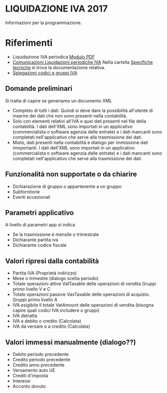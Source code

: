 # LIQUIDAZIONE IVA 2017 

Informazioni per la programmazione.

# Riferimenti
* Liquidazione IVA periodica [Modulo PDF](http://www.agenziaentrate.gov.it/wps/wcm/connect/f8544907-3410-4ad0-a6c8-84a03f91868b/IVA+period_2017_mod_istr.pdf?MOD=AJPERES&CACHEID=f8544907-3410-4ad0-a6c8-84a03f91868b)
* [Comunicazioni Liquidazioni periodiche IVA](http://www.informazionefiscale.it/IMG/pdf/comunicazione_liquidazioni_iva_trimestrali_modello.pdf) 
Nella cartella [Specifiche tecniche](https://github.com/BananaAccounting/Italia/tree/master/Iva/2017/Specifiche) si trova la documentazione relativa.
* [Spiegazioni codici e gruppi IVA](https://github.com/BananaAccounting/Italia/blob/master/Iva/2017/codiciIVA.md)

## Domande preliminari
Si tratta di capire se generiamo un documento XML 
* Completo di tutti i dati. 
  Quindi si deve dare la possibilità all'utente di inserire dei dati che non sono presenti nella contabilità.
* Solo con elementi relativi all'IVA e quei dati presenti nel file della contabilità.
  I dati dell'XML sono importati in un applicativo  (commercialista o software agenzia delle entrate) e i dati mancanti sono completati nell'applicativo che serve alla trasmissione dei dati.
* Misto, dati presenti nella contabilità e dialogo per immissione dati imnportanti. 
  I dati dell'XML sono importati in un applicativo  (commercialista o software agenzia delle entrate) e i dati mancanti sono completati nell'applicativo che serve alla trasmissione dei dati.

## Funzionalità non supportate o da chiarire
* Dichiarazione di gruppo o appartenente a un gruppo
* Subfornitorie
* Eventi eccezionali
 
## Parametri applicativo 
A livello di parametri app si indica 
* Se la trasmissione è mensile o trimestrale
* Dichiarante partita iva
* Dichiarante codice fiscale
  
## Valori ripresi dalla contabilità
* Partita IVA (Proprietà indirizzo)
* Mese o trimestre (dialogo scelta periodo)
* Totale operazioni attive
  VatTaxable delle operazioni di vendita 
  Gruppi primo livello V e C
* Totale operazioni passive
  VaxTaxable delle operazioni di acquisto.
  Gruppi primo livello A
* IVA esigibile
  Il totale VatAmount delle operazioni di vendita
  (bisogna capire quali codici IVA includere o gruppi)
* IVA detratta
* IVA a debito o credito (Calcolata)
* IVA da versare o a credito (Calcolata)

## Valori immessi manualmente (dialogo??)
* Debito periodo precedente
* Credito periodo precedente
* Credito anno precedente
* Versamento auto UE
* Crediti d'imposta
* Interessi
* Acconto dovuto




